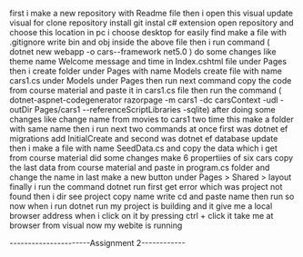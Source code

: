 first i make a new repository with Readme file
then i open this visual
update visual
for clone repository
install git
instal c# extension
open repository and choose this location in pc i choose desktop for easily find
make a file with .gitignore
write bin and obj inside the above file
then i run command ( dotnet new webapp -o cars--framework net5.0 )
do some changes like theme name Welcome message and time in Index.cshtml file under Pages
then i create folder under Pages with name Models 
create file with name cars1.cs under Models under Pages
then run next command
copy the code from course material and paste it in cars1.cs file
then run the command ( dotnet-aspnet-codegenerator razorpage -m cars1 -dc carsContext -udl -outDir Pages/cars1 --referenceScriptLibraries -sqlite) after doing some changes like change name from movies to cars1 two time
this make a folder with same name
then i run next two commands at once first was dotnet ef migrations add InitialCreate and second was dotnet ef database update
then i make a file with name SeedData.cs and copy the data which i get from course material
did some changes make 6 propertiies of six cars
copy the last data from course material and paste in program.cs folder and change the name
in last make a new button under Pages > Shared > layout 
finally i run the command dotnet run
first get error which was project not found
then i dir see project 
copy name write cd and paste name then run
so now when i run dotnet run my project is building and it give me a local browser address
when i click on it by pressing ctrl + click it take me at browser from visual
now my webite is running

----------------------Assignment 2------------
